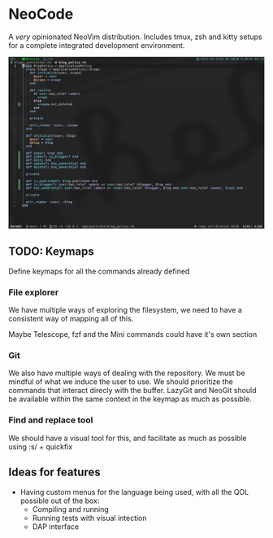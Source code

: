 # NeoCode
A *very* opinionated NeoVim distribution.
Includes tmux, zsh and kitty setups for a complete integrated development environment.

![Alpha](https://raw.githubusercontent.com/rperre/NeoCode/refs/heads/main/assets/screenshots/furst.png)
## TODO: Keymaps
Define keymaps for all the commands already defined

### File explorer
We have multiple ways of exploring the filesystem, we need to have
a consistent way of mapping all of this.

Maybe Telescope, fzf and the Mini commands could have it's own section

### Git
We also have multiple ways of dealing with the repository. We must be mindful
of what we induce the user to use. We should prioritize the commands that 
interact direcly with the buffer. LazyGit and NeoGit should be available within
the same context in the keymap as much as possible.

### Find and replace tool
We should have a visual tool for this, and facilitate as much as possible using :s/ + quickfix

## Ideas for features
- Having custom menus for the language being used, with all the QOL possible out of the box:
    - Compiling and running
    - Running tests with visual intection
    - DAP interface
